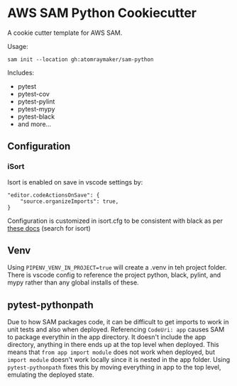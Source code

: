 # AWS SAM Python Cookiecutter

A cookie cutter template for AWS SAM.

Usage:

`sam init --location gh:atomraymaker/sam-python`

Includes:

- pytest
- pytest-cov
- pytest-pylint
- pytest-mypy
- pytest-black
- and more...

## Configuration

### iSort

Isort is enabled on save in vscode settings by:

```{json}
"editor.codeActionsOnSave": {
    "source.organizeImports": true,
}
```

Configuration is customized in isort.cfg to be consistent with black as per [these docs](https://black.readthedocs.io/en/stable/the_black_code_style.html) (search for isort)

## Venv

Using `PIPENV_VENV_IN_PROJECT=true` will create a .venv in teh project folder. There is vscode config to reference the project python, black, pylint, and mypy rather than any global installs of these.

## pytest-pythonpath

Due to how SAM packages code, it can be difficult to get imports to work in unit tests and also when deployed. Referencing `CodeUri: app` causes SAM to package everythin in the app directory. It doesn't include the app directory, anything in there ends up at the top level when deployed. This means that `from app import module` does not work when deployed, but  `import module` doesn't work locally since it is nested in the app folder. Using `pytest-pythonpath` fixes this by moving everything in app to the top level, emulating the deployed state.
